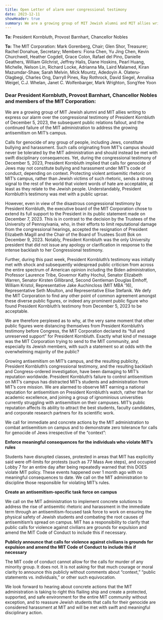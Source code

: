 ```yaml
---
title: Open Letter of alarm over congressional testimony
date: 2023-12-11
showHeader: true
summary: We are a growing group of MIT Jewish alumni and MIT allies writing to express our alarm over the congressional testimony of President Kornbluth of December 5, 2023, the subsequent public relations fallout, and the continued failure of the MIT administration to address the growing antisemitism on MIT’s campus. Calls for genocide of any group of people, including Jews, constitute bullying and harassment. Such calls originating from MIT’s campus should never be tolerated by the MIT administration and should instead be met with swift disciplinary consequences. Yet, during the congressional testimony of December 5, 2023, President Kornbluth implied that calls for genocide of Jews may not constitute bullying and harassment under MIT’s code of conduct, depending on context. Protecting violent antisemitic rhetoric on MIT’s campus, rather than Jewish victims of such rhetoric, sends a strong signal to the rest of the world that violent words of hate are acceptable, at least as they relate to the Jewish people. Understandably, President Kornbluth’s testimony was met with a public uproar.
---
```


**To:** President Kornbluth, Provost Barnhart, Chancellor Nobles

**To:** The MIT Corporation: Mark Gorenberg, Chair; Glen Shor, Treasurer; Rachel Donahue, Secretary; Members: Fiona Chen, Yu Jing Chen, Kevin Churchwell, Heather Cogdell, Grace Colon, Rafael del Pino, Danielle Geathers, William Gilchrist, Jeffrey Halis, Diane Hoskins, Pearl Huang, Michelle, Nelson Lin, Richard Locke, Adrianna Ma, Laird Malamed, Kiran Mazumdar-Shaw, Sarah Melvin, Mick Mountz, Adedoyin A. Olateru-Olagbegi, Charles Ong, Darryll Pines, Ray Rothrock, David Siegel, Annalisa Weigel, C.J. Whelan, Janet C. Wolfenbarger, Mark Wrighton, SongYee Yoon

### Dear President Kornbluth, Provost Barnhart, Chancellor Nobles and members of the MIT Corporation:

We are a growing group of MIT Jewish alumni and MIT allies writing to express our alarm over the congressional testimony of President Kornbluth of December 5, 2023, the subsequent public relations fallout, and the continued failure of the MIT administration to address the growing antisemitism on MIT’s campus.

Calls for genocide of any group of people, including Jews, constitute bullying and harassment. Such calls originating from MIT’s campus should never be tolerated by the MIT administration and should instead be met with swift disciplinary consequences. Yet, during the congressional testimony of December 5, 2023, President Kornbluth implied that calls for genocide of Jews may not constitute bullying and harassment under MIT’s code of conduct, depending on context. Protecting violent antisemitic rhetoric on MIT’s campus, rather than Jewish victims of such rhetoric, sends a strong signal to the rest of the world that violent words of hate are acceptable, at least as they relate to the Jewish people. Understandably, President Kornbluth’s testimony was met with a public uproar.

However, even in view of the disastrous congressional testimony by President Kornbluth, the executive board of the MIT Corporation chose to extend its full support to the President in its public statement made on December 7, 2023. This is in contrast to the decision by the Trustees of the University of Pennsylvania, who, in their efforts to limit reputational damage from the congressional hearings, accepted the resignation of President Elizabeth Magill and the Chair of the Board of Trustees Scott Bok on December 9, 2023. Notably, President Kornbluth was the only University president that did not issue any apology or clarification in response to the intense backlash to her Congressional testimony.

Further, during this past week, President Kornbluth’s testimony was initially met with shock and subsequently widespread public criticism from across the entire spectrum of American opinion including the Biden administration, Professor Laurence Tribe, Governor Kathy Hochul, Senator Elizabeth Warren, Senator Kirsten Gillibrand, Second Gentleman Douglas Emhoff, William Kristol, Representative Jake Auchincloss (MIT MBA ‘16), Representative Seth Moulton, and Representative Elise Stefanik. We defy the MIT Corporation to find any other point of common agreement amongst these diverse public figures, or indeed any prominent public figure who found President Kornbluth’s testimony from December 5, 2023 to be acceptable.

We are therefore perplexed as to why, at the very same moment that other public figures were distancing themselves from President Kornbluth’s testimony before Congress, the MIT Corporation declared its “full and unreserved support” for President Kornbluth. Exactly what kind of message was the MIT Corporation trying to send to the MIT community, and especially its Jewish members, with such a statement so at odds with the overwhelming majority of the public?

Growing antisemitism on MIT’s campus, and the resulting publicity, President Kornbluth’s congressional testimony, and the resulting backlash and Congress-ordered investigation, have been damaging to MIT’s reputation worldwide. President Kornbluth’s failure to control antisemitism on MIT’s campus has distracted MIT’s students and administration from MIT’s core mission. We are alarmed to observe MIT earning a national reputation for antisemitism on President Kornbluth’s watch, rather than for academic excellence, and joining a group of ignominious universities currently struggling with antisemitism on their campuses. MIT’s public reputation affects its ability to attract the best students, faculty candidates, and corporate research partners for its scientific work.

We call for immediate and concrete actions by the MIT administration to combat antisemitism on campus and to demonstrate zero tolerance for calls for genocide of Jews irrespective of the “context”:

**Enforce meaningful consequences for the individuals who violate MIT’s rules**

Students have disrupted classes, protested in areas that MIT has explicitly said were off-limits for protests (such as 77 Mass Ave steps), and occupied Lobby 7 for an entire day after being repeatedly warned that this DOES violate MIT policy. These events happened over 1 month ago with no meaningful consequences to date. We call on the MIT administration to discipline those responsible for violating MIT’s rules.

**Create an antisemitism-specific task force on campus**

We call on the MIT administration to implement concrete solutions to address the rise of antisemitic rhetoric and harassment in the immediate term through an antisemitism-focused task force to work on ensuring the physical safety of Jewish students and combating the root causes of antisemitism’s spread on campus. MIT has a responsibility to clarify that public calls for violence against civilians are grounds for expulsion and amend the MIT Code of Conduct to include this if necessary.

**Publicly announce that calls for violence against civilians is grounds for expulsion and amend the MIT Code of Conduct to include this if necessary**

The MIT code of conduct cannot allow for the calls for murder of any minority group. It does not. It is not asking for that much courage or moral clarity to announce this publicly without comments about “context,” “public statements vs. individuals,” or other such equivocation.

We look forward to hearing about concrete actions that the MIT administration is taking to right this flailing ship and create a protected, supported, and safe environment for the entire MIT community without exception, and to reassure Jewish students that calls for their genocide are considered harassment at MIT and will be met with swift and meaningful disciplinary action.